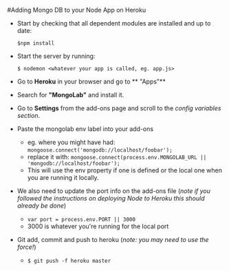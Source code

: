 #Adding Mongo DB to your Node App on Heroku

* Start by checking that all dependent modules are installed and up to date:

  ```$npm install```

* Start the server by running:
  
  ```$ nodemon <whatever your app is called, eg. app.js>```

* Go to **Heroku** in your browser and go to ** "Apps"**

* Search for **"MongoLab"** and install it.

* Go to **Settings** from the add-ons page and scroll to the *config variables section*. 

* Paste the mongolab env label into your add-ons

  * eg. where you might have had: ```mongoose.connect('mongodb://localhost/foobar');```
  * replace it with: ```mongoose.connect(process.env.MONGOLAB_URL || 'mongodb://localhost/foobar');```
  * This will use the env property if one is defined or the local one when you are running it locally.

* We also need to update the port info on the add-ons file (*note if you followed the instructions on deploying Node to Heroku this should already be done*)

  * ```var port = process.env.PORT || 3000``` 
  *  3000 is whatever you're running for the local port
  
* Git add, commit and push to heroku (*note: you may need to use the force!*) 
  * ```$ git push -f heroku master```
